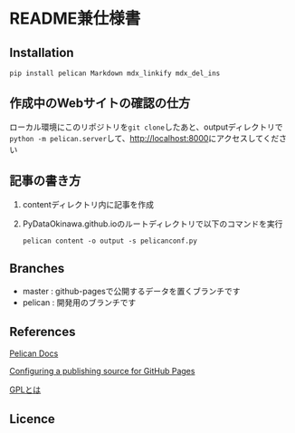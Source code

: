 # README兼仕様書


## Installation

```shell
pip install pelican Markdown mdx_linkify mdx_del_ins
```


## 作成中のWebサイトの確認の仕方

ローカル環境にこのリポジトリを`git clone`したあと、outputディレクトリで`python -m pelican.server`して、[http://localhost:8000](http://localhost:8000)にアクセスしてください


## 記事の書き方

1. contentディレクトリ内に記事を作成
2. PyDataOkinawa.github.ioのルートディレクトリで以下のコマンドを実行

    ```shell
    pelican content -o output -s pelicanconf.py
    ```


## Branches
- master  : github-pagesで公開するデータを置くブランチです
- pelican : 開発用のブランチです


## References

[Pelican Docs](http://docs.getpelican.com/en/3.6.3/index.html)

[Configuring a publishing source for GitHub Pages](https://help.github.com/articles/configuring-a-publishing-source-for-github-pages/)

[GPLとは](http://www.weblio.jp/content/GPL)


## Licence
